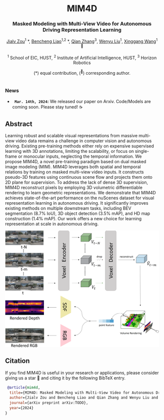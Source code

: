 <div align="center">
<h1>MIM4D </h1>
<h3>Masked Modeling with Multi-View Video for Autonomous Driving Representation Learning</h3>

[Jialv Zou](https://github.com/Doctor-James)<sup>1</sup> \*, [Bencheng Liao](https://github.com/LegendBC)<sup>1,2</sup> \*, [Qian Zhang](https://scholar.google.com/citations?user=pCY-bikAAAAJ&hl=zh-CN)<sup>3</sup>, [Wenyu Liu](http://eic.hust.edu.cn/professor/liuwenyu/)<sup>1</sup>, [Xinggang Wang](https://xwcv.github.io/)<sup>1 :email:</sup>
 
<sup>1</sup>  School of EIC, HUST, <sup>2</sup>  Institute of Artificial Intelligence, HUST,   <sup>3</sup> Horizon Robotics

(\*) equal contribution, (<sup>:email:</sup>) corresponding author.


</div>


#



### News


* **` Mar. 14th, 2024`:** We released our paper on Arxiv. Code/Models are coming soon. Please stay tuned! ☕️


## Abstract
Learning robust and scalable visual representations from massive multi-view video data remains a challenge in computer vision and autonomous driving. Existing pre-training methods either rely on expensive supervised learning with 3D annotations, limiting the scalability, or
focus on single-frame or monocular inputs, neglecting the temporal information. We propose MIM4D, a novel pre-training paradigm based on dual masked image modeling (MIM). MIM4D leverages both spatial and temporal relations by training on masked multi-view video inputs. It 
constructs pseudo-3D features using continuous scene flow and projects them onto 2D plane for supervision. To address the lack of dense 3D supervision, MIM4D reconstruct pixels by employing 3D volumetric differentiable rendering to learn geometric representations. 
We demonstrate that MIM4D achieves state-of-the-art performance on the nuScenes dataset for visual representation learning in autonomous driving. It significantly improves existing methods on multiple downstream tasks, including BEV segmentation (8.7% IoU), 
3D object detection (3.5% mAP), and HD map construction (1.4% mAP). Our work offers a new choice for learning representation at scale in autonomous driving.


<div align="center">
<img src="assets/architecture.png" />
</div>




## Citation
If you find MIM4D is useful in your research or applications, please consider giving us a star 🌟 and citing it by the following BibTeX entry.

```bibtex
 @article{mim4d,
  title={MIM4D: Masked Modeling with Multi-View Video for Autonomous Driving Representation Learning},
  author={Jialv Zou and Bencheng Liao and Qian Zhang and Wenyu Liu and Xinggang Wang},
  journal={arXiv preprint arXiv:TODO},
  year={2024}
}
```




